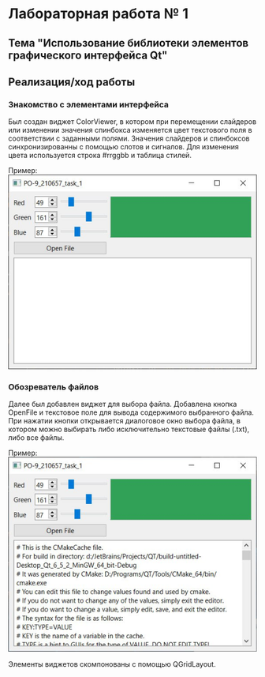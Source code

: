 # Лабораторная работа № 1 #

## Тема "Использование библиотеки элементов графического интерфейса Qt" ##

## Реализация/ход работы ##

### Знакомство с элементами интерфейса ###

Был создан виджет ColorViewer, в котором при перемещении слайдеров или изменении значения спинбокса изменяется цвет текстового поля в соответствии с заданными полями. 
Значения слайдеров и спинбоксов синхронизированны с помощью слотов и сигналов. 
Для изменения цвета используется строка #rrggbb и таблица стилей.

Пример:
![image1.jpg](.\images/image1.jpg)

### Обозреватель файлов ###

Далее был добавлен виджет для выбора файла. Добавлена кнопка OpenFile и текстовое поле для вывода содержимого выбранного файла. При нажатии кнопки открывается диалоговое окно выбора файла, в котором можно выбирать либо исключительно текстовые файлы (.txt), либо все файлы.  

Пример:
![image2.jpg](.\images/image2.jpg)

Элементы виджетов скомпонованы с помощью QGridLayout.
